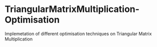 # TriangularMatrixMultiplication-Optimisation
Implemetation of different optimisation techniques on Triangular Matrix Multiplication
